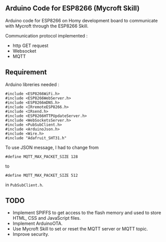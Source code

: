 ## Arduino Code for ESP8266 (Mycroft Skill)
Arduino code for ESP8266 on Homy development board to communicate with Mycroft through the ESP8266 Skill.

Communication protocol implemented :
* http GET request
* Websocket
* MQTT

## Requirement

Arduino libreries needed :

```
#include <ESP8266WiFi.h>
#include <ESP8266WebServer.h>
#include <ESP8266mDNS.h>
#include <IRremoteESP8266.h>
#include <IRsend.h>
#include <ESP8266HTTPUpdateServer.h>
#include <WebSocketsServer.h>
#include <PubSubClient.h>
#include <ArduinoJson.h>
#include <Wire.h>
#include "Adafruit_SHT31.h"
```

To use JSON message, I had to change from

```
#define MQTT_MAX_PACKET_SIZE 128
```

to


```
#define MQTT_MAX_PACKET_SIZE 512
```

in `PubSubClient.h`.

## TODO

* Implement SPIFFS to get access to the flash memory and used to store HTML, CSS and JavaScript files.
* Implement ArduinoOTA.
* Use Mycroft Skill to set or reset the MQTT server or MQTT topic.
* Improve security.
